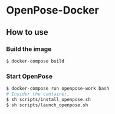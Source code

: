 # OpenPose-Docker

## How to use

### Build the image

```sh
$ docker-compose build
```

### Start OpenPose

```sh
$ docker-compose run openpose-work bash
# Insider the container,
$ sh scripts/install_openpose.sh
$ sh scripts/launch_openpose.sh
```
